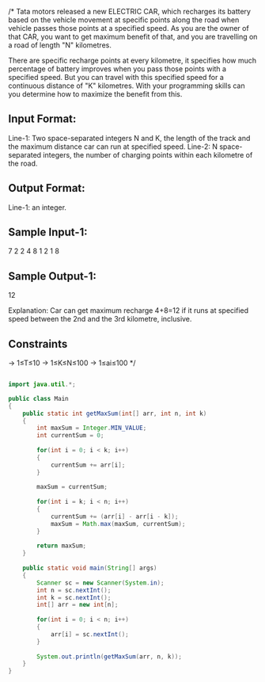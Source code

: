 /*
Tata motors released a new ELECTRIC CAR, which recharges its battery 
based on the vehicle movement at specific points along the road when vehicle passes 
those points at a specified speed. 
As you are the owner of that CAR, you want to get maximum benefit of that, 
and you are travelling on a road of length "N" kilometres. 

There are specific recharge points at every kilometre, 
it specifies how much percentage of battery improves when you pass those points with a specified speed. 
But you can travel with this specified speed for a continuous distance of "K" kilometres. 
With your programming skills can you determine how to maximize the benefit from this.


Input Format:
-------------
Line-1: Two space-separated integers N and K, the length of the track and the maximum distance car can run at specified speed.
Line-2: N space-separated integers, the number of charging points within each kilometre of the road.

Output Format:
-------------
Line-1: an integer.


Sample Input-1:
---------------
7 2
2 4 8 1 2 1 8

Sample Output-1:
----------------
12

Explanation:
Car can get maximum recharge 4+8=12 if it runs at specified speed between the 2nd and the 3rd kilometre, inclusive.

Constraints 
-----------
-> 1≤T≤10
-> 1≤K≤N≤100
-> 1≤ai≤100
 */

```java

import java.util.*;

public class Main
{
    public static int getMaxSum(int[] arr, int n, int k)
    {
        int maxSum = Integer.MIN_VALUE;
        int currentSum = 0;
        
        for(int i = 0; i < k; i++)
        {
            currentSum += arr[i];
        }
        
        maxSum = currentSum;
        
        for(int i = k; i < n; i++)
        {
            currentSum += (arr[i] - arr[i - k]);
            maxSum = Math.max(maxSum, currentSum);
        }
        
        return maxSum;
    }
    
    public static void main(String[] args)
    {
        Scanner sc = new Scanner(System.in);
        int n = sc.nextInt();
        int k = sc.nextInt();
        int[] arr = new int[n];
        
        for(int i = 0; i < n; i++)
        {
            arr[i] = sc.nextInt();
        }
        
        System.out.println(getMaxSum(arr, n, k));
    }
}
```